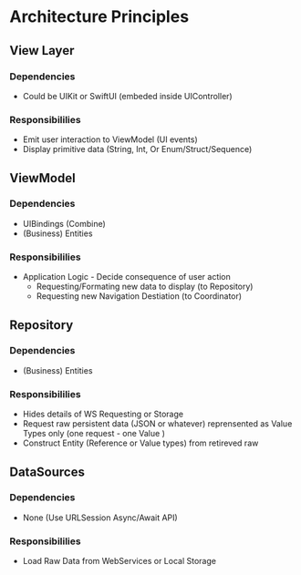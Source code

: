 # Architecture Principles

## View Layer


### Dependencies 
* Could be UIKit or SwiftUI (embeded inside UIController)

### Responsibililies 
* Emit user interaction to ViewModel (UI events)
* Display primitive data (String, Int, Or Enum/Struct/Sequence)

## ViewModel

### Dependencies 
* UIBindings (Combine)
* (Business) Entities

### Responsibililies 
* Application Logic - Decide consequence of user action
	* Requesting/Formating new data to display (to Repository)
	* Requesting new Navigation Destiation (to Coordinator)
	

## Repository

### Dependencies
* (Business) Entities 

### Responsibililies 
* Hides details of WS Requesting or Storage
* Request raw persistent data (JSON or whatever) reprensented as Value Types only (one request - one Value )
* Construct Entity (Reference or Value types) from retireved raw 

## DataSources 

### Dependencies
* None (Use URLSession Async/Await API)

### Responsibililies 
* Load Raw Data from WebServices or Local Storage
